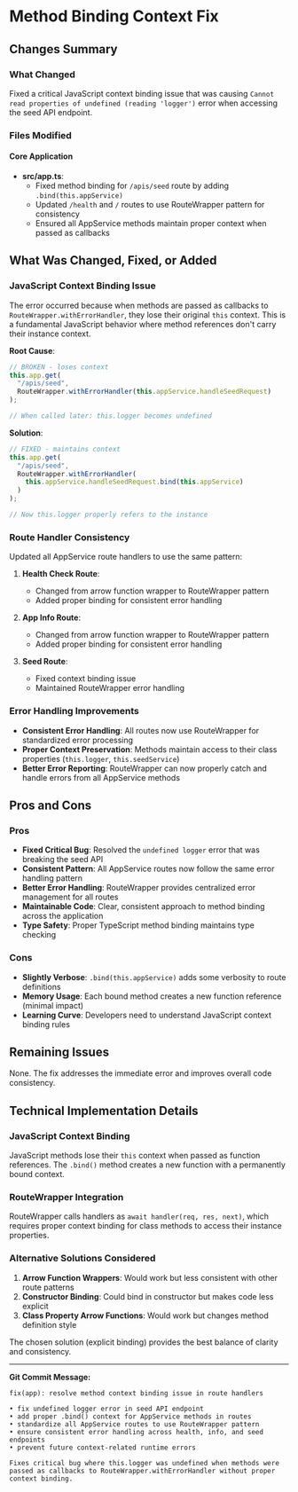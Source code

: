 # Method Binding Context Fix

## Changes Summary

### What Changed

Fixed a critical JavaScript context binding issue that was causing `Cannot read properties of undefined (reading 'logger')` error when accessing the seed API endpoint.

### Files Modified

#### Core Application

- **src/app.ts**:
  - Fixed method binding for `/apis/seed` route by adding `.bind(this.appService)`
  - Updated `/health` and `/` routes to use RouteWrapper pattern for consistency
  - Ensured all AppService methods maintain proper context when passed as callbacks

## What Was Changed, Fixed, or Added

### JavaScript Context Binding Issue

The error occurred because when methods are passed as callbacks to `RouteWrapper.withErrorHandler`, they lose their original `this` context. This is a fundamental JavaScript behavior where method references don't carry their instance context.

**Root Cause**:

```typescript
// BROKEN - loses context
this.app.get(
  "/apis/seed",
  RouteWrapper.withErrorHandler(this.appService.handleSeedRequest)
);

// When called later: this.logger becomes undefined
```

**Solution**:

```typescript
// FIXED - maintains context
this.app.get(
  "/apis/seed",
  RouteWrapper.withErrorHandler(
    this.appService.handleSeedRequest.bind(this.appService)
  )
);

// Now this.logger properly refers to the instance
```

### Route Handler Consistency

Updated all AppService route handlers to use the same pattern:

1. **Health Check Route**:

   - Changed from arrow function wrapper to RouteWrapper pattern
   - Added proper binding for consistent error handling

2. **App Info Route**:

   - Changed from arrow function wrapper to RouteWrapper pattern
   - Added proper binding for consistent error handling

3. **Seed Route**:
   - Fixed context binding issue
   - Maintained RouteWrapper error handling

### Error Handling Improvements

- **Consistent Error Handling**: All routes now use RouteWrapper for standardized error processing
- **Proper Context Preservation**: Methods maintain access to their class properties (`this.logger`, `this.seedService`)
- **Better Error Reporting**: RouteWrapper can now properly catch and handle errors from all AppService methods

## Pros and Cons

### Pros

- **Fixed Critical Bug**: Resolved the `undefined logger` error that was breaking the seed API
- **Consistent Pattern**: All AppService routes now follow the same error handling pattern
- **Better Error Handling**: RouteWrapper provides centralized error management for all routes
- **Maintainable Code**: Clear, consistent approach to method binding across the application
- **Type Safety**: Proper TypeScript method binding maintains type checking

### Cons

- **Slightly Verbose**: `.bind(this.appService)` adds some verbosity to route definitions
- **Memory Usage**: Each bound method creates a new function reference (minimal impact)
- **Learning Curve**: Developers need to understand JavaScript context binding rules

## Remaining Issues

None. The fix addresses the immediate error and improves overall code consistency.

## Technical Implementation Details

### JavaScript Context Binding

JavaScript methods lose their `this` context when passed as function references. The `.bind()` method creates a new function with a permanently bound context.

### RouteWrapper Integration

RouteWrapper calls handlers as `await handler(req, res, next)`, which requires proper context binding for class methods to access their instance properties.

### Alternative Solutions Considered

1. **Arrow Function Wrappers**: Would work but less consistent with other route patterns
2. **Constructor Binding**: Could bind in constructor but makes code less explicit
3. **Class Property Arrow Functions**: Would work but changes method definition style

The chosen solution (explicit binding) provides the best balance of clarity and consistency.

---

**Git Commit Message:**

```
fix(app): resolve method context binding issue in route handlers

• fix undefined logger error in seed API endpoint
• add proper .bind() context for AppService methods in routes
• standardize all AppService routes to use RouteWrapper pattern
• ensure consistent error handling across health, info, and seed endpoints
• prevent future context-related runtime errors

Fixes critical bug where this.logger was undefined when methods were
passed as callbacks to RouteWrapper.withErrorHandler without proper
context binding.
```
